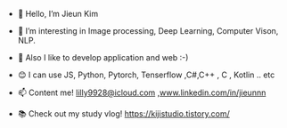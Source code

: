 - 👏 Hello, I’m Jieun Kim 
- 🌟 I’m interesting in Image processing, Deep Learning, Computer Vison, NLP.
- 🌟 Also I like to develop application and web :-)

- 😊 I can use JS, Python, Pytorch, Tenserflow ,C#,C++ , C , Kotlin .. etc

- 📫 Content me! lilly9928@icloud.com ,www.linkedin.com/in/jieunnn
- 📚 Check out my study vlog! https://kijistudio.tistory.com/
<!---
lilly9928/lilly9928 is a ✨ special ✨ repository because its `README.md` (this file) appears on your GitHub profile.
You can click the Preview link to take a look at your changes.
--->
